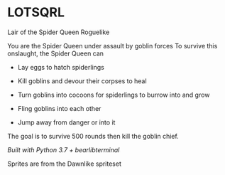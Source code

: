 # LOTSQRL
Lair of the Spider Queen Roguelike

You are the Spider Queen under assault by goblin forces
To survive this onslaught, the Spider Queen can

* Lay eggs to hatch spiderlings

* Kill goblins and devour their corpses to heal

* Turn goblins into cocoons for spiderlings to burrow into and grow

* Fling goblins into each other

* Jump away from danger or into it


The goal is to survive 500 rounds then kill the goblin chief.

*Built with Python 3.7 + bearlibterminal*

Sprites are from the Dawnlike spriteset


